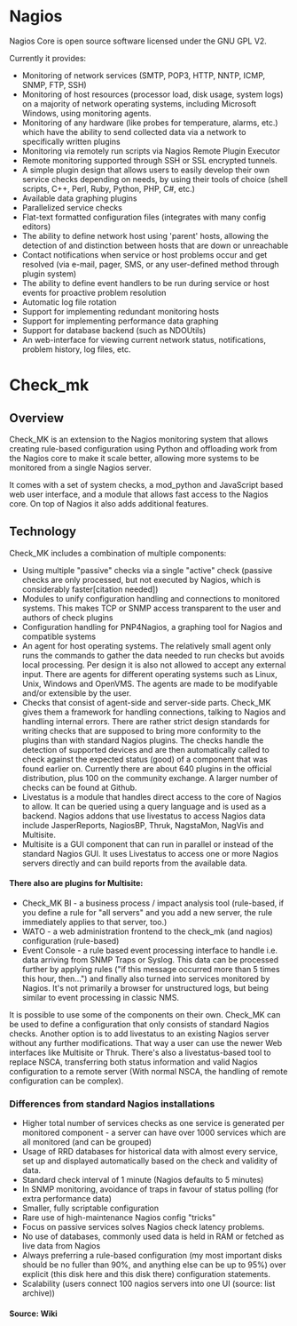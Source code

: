 # Nagios
Nagios Core is open source software licensed under the GNU GPL V2.

Currently it provides:

* Monitoring of network services (SMTP, POP3, HTTP, NNTP, ICMP, SNMP, FTP, SSH)
* Monitoring of host resources (processor load, disk usage, system logs) on a majority of network operating systems, including Microsoft Windows, using monitoring agents.
* Monitoring of any hardware (like probes for temperature, alarms, etc.) which have the ability to send collected data via a network to specifically written plugins
* Monitoring via remotely run scripts via Nagios Remote Plugin Executor
* Remote monitoring supported through SSH or SSL encrypted tunnels.
* A simple plugin design that allows users to easily develop their own service checks depending on needs, by using their tools of choice (shell scripts, C++, Perl, Ruby, Python, PHP, C#, etc.)
* Available data graphing plugins
* Parallelized service checks
* Flat-text formatted configuration files (integrates with many config editors)
* The ability to define network host using 'parent' hosts, allowing the detection of and distinction between hosts that are down or unreachable
* Contact notifications when service or host problems occur and get resolved (via e-mail, pager, SMS, or any user-defined method through plugin system)
* The ability to define event handlers to be run during service or host events for proactive problem resolution
* Automatic log file rotation
* Support for implementing redundant monitoring hosts
* Support for implementing performance data graphing
* Support for database backend (such as NDOUtils)
* An web-interface for viewing current network status, notifications, problem history, log files, etc.

# Check_mk 
## Overview
Check_MK is an extension to the Nagios monitoring system that allows creating rule-based configuration using Python and offloading work from the Nagios core to make it scale better, allowing more systems to be monitored from a single Nagios server.

It comes with a set of system checks, a mod_python and JavaScript based web user interface, and a module that allows fast access to the Nagios core. On top of Nagios it also adds additional features.

## Technology

Check_MK includes a combination of multiple components:

* Using multiple "passive" checks via a single "active" check (passive checks are only processed, but not executed by Nagios, which is considerably faster[citation needed])
* Modules to unify configuration handling and connections to monitored systems. This makes TCP or SNMP access transparent to the user and authors of check plugins
* Configuration handling for PNP4Nagios, a graphing tool for Nagios and compatible systems
* An agent for host operating systems. The relatively small agent only runs the commands to gather the data needed to run checks but avoids local processing. Per design it is also not allowed to accept any external input. There are agents for different operating systems such as Linux, Unix, Windows and OpenVMS. The agents are made to be modifyable and/or extensible by the user.
* Checks that consist of agent-side and server-side parts. Check_MK gives them a framework for handling connections, talking to Nagios and handling internal errors. There are rather strict design standards for writing checks that are supposed to bring more conformity to the plugins than with standard Nagios plugins. The checks handle the detection of supported devices and are then automatically called to check against the expected status (good) of a component that was found earlier on. Currently there are about 640 plugins in the official distribution, plus 100 on the community exchange. A larger number of checks can be found at Github.
* Livestatus is a module that handles direct access to the core of Nagios to allow. It can be queried using a query language and is used as a backend. Nagios addons that use livestatus to access Nagios data include JasperReports, NagiosBP, Thruk, NagstaMon, NagVis and Multisite.
* Multisite is a GUI component that can run in parallel or instead of the standard Nagios GUI. It uses Livestatus to access one or more Nagios servers directly and can build reports from the available data.
#### There also are plugins for Multisite:
* Check_MK BI - a business process / impact analysis tool (rule-based, if you define a rule for "all servers" and you add a new server, the rule immediately applies to that server, too.)
* WATO - a web administration frontend to the check_mk (and nagios) configuration (rule-based)
* Event Console - a rule based event processing interface to handle i.e. data arriving from SNMP Traps or Syslog. This data can be processed further by applying rules ("if this message occurred more than 5 times this hour, then...") and finally also turned into services monitored by Nagios. It's not primarily a browser for unstructured logs, but being similar to event processing in classic NMS.

It is possible to use some of the components on their own. Check_MK can be used to define a configuration that only consists of standard Nagios checks. Another option is to add livestatus to an existing Nagios server without any further modifications. That way a user can use the newer Web interfaces like Multisite or Thruk. There's also a livestatus-based tool to replace NSCA, transferring both status information and valid Nagios configuration to a remote server (With normal NSCA, the handling of remote configuration can be complex).

### Differences from standard Nagios installations
* Higher total number of services checks as one service is generated per monitored component - a server can have over 1000 services which are all monitored (and can be grouped)
* Usage of RRD databases for historical data with almost every service, set up and displayed automatically based on the check and validity of data.
* Standard check interval of 1 minute (Nagios defaults to 5 minutes)
* In SNMP monitoring, avoidance of traps in favour of status polling (for extra performance data)
* Smaller, fully scriptable configuration
* Rare use of high-maintenance Nagios config "tricks"
* Focus on passive services solves Nagios check latency problems.
* No use of databases, commonly used data is held in RAM or fetched as live data from Nagios
* Always preferring a rule-based configuration (my most important disks should be no fuller than 90%, and anything else can be up to 95%) over explicit (this disk here and this disk there) configuration statements.
* Scalability (users connect 100 nagios servers into one UI (source: list archive))

#### Source: Wiki
